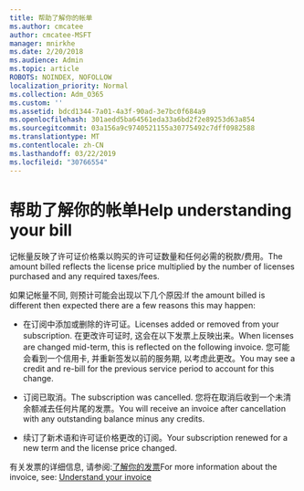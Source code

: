 ```yaml
---
title: 帮助了解你的帐单
ms.author: cmcatee
author: cmcatee-MSFT
manager: mnirkhe
ms.date: 2/20/2018
ms.audience: Admin
ms.topic: article
ROBOTS: NOINDEX, NOFOLLOW
localization_priority: Normal
ms.collection: Adm_O365
ms.custom: ''
ms.assetid: bdcd1344-7a01-4a3f-90ad-3e7bc0f684a9
ms.openlocfilehash: 301aedd5ba64561eda33a6bd2f2e89253d63a854
ms.sourcegitcommit: 03a156a9c9740521155a30775492c7dff0982588
ms.translationtype: MT
ms.contentlocale: zh-CN
ms.lasthandoff: 03/22/2019
ms.locfileid: "30766554"
---
```

# <a name="help-understanding-your-bill"></a><span data-ttu-id="da704-102">帮助了解你的帐单</span><span class="sxs-lookup"><span data-stu-id="da704-102">Help understanding your bill</span></span>

<span data-ttu-id="da704-103">记帐量反映了许可证价格乘以购买的许可证数量和任何必需的税款/费用。</span><span class="sxs-lookup"><span data-stu-id="da704-103">The amount billed reflects the license price multiplied by the number of licenses purchased and any required taxes/fees.</span></span>
  
<span data-ttu-id="da704-104">如果记帐量不同, 则预计可能会出现以下几个原因:</span><span class="sxs-lookup"><span data-stu-id="da704-104">If the amount billed is different then expected there are a few reasons this may happen:</span></span>
  
- <span data-ttu-id="da704-105">在订阅中添加或删除的许可证。</span><span class="sxs-lookup"><span data-stu-id="da704-105">Licenses added or removed from your subscription.</span></span> <span data-ttu-id="da704-106">在更改许可证时, 这会在以下发票上反映出来。</span><span class="sxs-lookup"><span data-stu-id="da704-106">When licenses are changed mid-term, this is reflected on the following invoice.</span></span> <span data-ttu-id="da704-107">您可能会看到一个信用卡, 并重新签发以前的服务期, 以考虑此更改。</span><span class="sxs-lookup"><span data-stu-id="da704-107">You may see a credit and re-bill for the previous service period to account for this change.</span></span>
    
- <span data-ttu-id="da704-108">订阅已取消。</span><span class="sxs-lookup"><span data-stu-id="da704-108">The subscription was cancelled.</span></span> <span data-ttu-id="da704-109">您将在取消后收到一个未清余额减去任何片尾的发票。</span><span class="sxs-lookup"><span data-stu-id="da704-109">You will receive an invoice after cancellation with any outstanding balance minus any credits.</span></span>
    
- <span data-ttu-id="da704-110">续订了新术语和许可证价格更改的订阅。</span><span class="sxs-lookup"><span data-stu-id="da704-110">Your subscription renewed for a new term and the license price changed.</span></span>
    
<span data-ttu-id="da704-111">有关发票的详细信息, 请参阅:[了解你的发票](https://support.office.com/article/0724b428-fb59-4962-8c37-6674166d7507)</span><span class="sxs-lookup"><span data-stu-id="da704-111">For more information about the invoice, see: [Understand your invoice](https://support.office.com/article/0724b428-fb59-4962-8c37-6674166d7507)</span></span>
  

